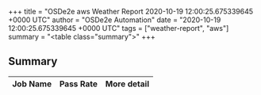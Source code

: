+++
title = "OSDe2e aws Weather Report 2020-10-19 12:00:25.675339645 +0000 UTC"
author = "OSDe2e Automation"
date = "2020-10-19 12:00:25.675339645 +0000 UTC"
tags = ["weather-report", "aws"]
summary = "<table class=\"summary\"></table>"
+++
## Summary

| Job Name | Pass Rate | More detail |
|----------|-----------|-------------|



